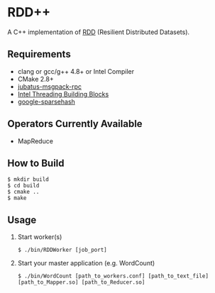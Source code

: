 # RDD++

A C++ implementation of [RDD](https://www.usenix.org/system/files/conference/nsdi12/nsdi12-final138.pdf) (Resilient Distributed Datasets).

## Requirements ##

* clang or gcc/g++ 4.8+ or Intel Compiler
* CMake 2.8+
* [jubatus-msgpack-rpc](https://github.com/jubatus/jubatus-msgpack-rpc/tree/master/cpp)
* [Intel Threading Building Blocks](https://www.threadingbuildingblocks.org/)
* [google-sparsehash](https://github.com/sparsehash/sparsehash)

## Operators Currently Available ##

* MapReduce

## How to Build ##
    
```
$ mkdir build
$ cd build
$ cmake ..
$ make
```

## Usage ##

1. Start worker(s)

    ```
    $ ./bin/RDDWorker [job_port]
    ```
    
2.  Start your master application (e.g. WordCount)

    ```
    $ ./bin/WordCount [path_to_workers.conf] [path_to_text_file] [path_to_Mapper.so] [path_to_Reducer.so]
    ```
